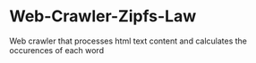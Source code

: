 # Web-Crawler-Zipfs-Law

Web crawler that processes html text content and calculates the occurences of each word
